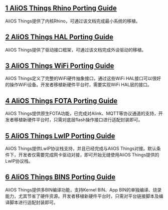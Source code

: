 ## [1 AliOS Things Rhino Porting Guide](https://github.com/alibaba/AliOS/wiki/AliOS-Things-Rhino-Porting-Guide)
AliOS Things提供了内核Rhino，可通过该文档完成最小系统的移植。
## [2 AliOS Things HAL Porting Guide](https://github.com/alibaba/AliOS/wiki/AliOS-Things-HAL-Porting-Guide)
AliOS Things提供了驱动接口框架，可通过该文档完成外设驱动的移植。
## [3 AliOS Things WiFi Porting Guide](https://github.com/alibaba/AliOS/wiki/AliOS-Things-WiFi-Porting-Guide)
AliOS Things定义了完整的WiFi硬件抽象接口，通过这些WiFi HAL接口可以很好的操作WiFi设备。开发者移植新硬件平台时，需要实现WiFi HAL层的接口。
## [4 AliOS Things FOTA Porting Guide](https://github.com/alibaba/AliOS/wiki/AliOS-Things-FOTA-Porting-Guide)
AliOS Things提供原生FOTA功能，已完成对Alink、MQTT等协议通道的支持，开发者移植新硬件平台时，只需对底层flash操作接口进行适配封装即可。
## [5 AliOS Things LwIP Porting Guide](https://github.com/alibaba/AliOS/wiki/AliOS-Things-LwIP-Porting-Guide)
AliOS Things提供LwIP协议栈支持，并且已经完成与AliOS Things对接。默认条件下，开发者仅需要完成网卡驱动对接，即可开始无缝使用AliOS Things提供的LwIP协议栈。
## [6 AliOS Things BINS Porting Guide](https://github.com/alibaba/AliOS/wiki/AliOS-Things-BINS-Porting-Guide)
AliOS Things提供多BIN编译功能，支持Kernel BIN、App BIN的单独编译、烧录能力，尤其节省了硬件资源。开发者移植新硬件平台时，只需对平台链接脚本及编译脚本进行适配封装即可。